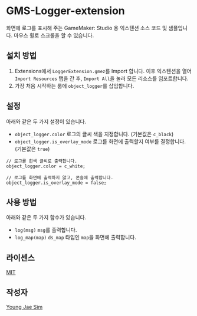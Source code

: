 # GMS-Logger-extension
화면에 로그를 표시해 주는 GameMaker: Studio 용 익스텐션 소스 코드 및 샘플입니다. 마우스 휠로 스크롤을 할 수 있습니다.

## 설치 방법
1. Extensions에서 `LoggerExtension.gmez`를 Import 합니다. 이후 익스텐션을 열어 `Import Resources` 탭을 간 후, `Import All`을 눌러 모든 리소스를 임포트합니다.
2. 가장 처음 시작하는 룸에 `object_logger`를 삽입합니다.

## 설정
아래와 같은 두 가지 설정이 있습니다.
* `object_logger.color` 로그의 글씨 색을 지정합니다. (기본값은 `c_black`)
* `object_logger.is_overlay_mode` 로그를 화면에 출력할지 여부를 결정합니다. (기본값은 `true`)

```gml
// 로그를 흰색 글씨로 출력합니다.
object_logger.color = c_white;

// 로그를 화면에 출력하지 않고, 콘솔에 출력합니다.
object_logger.is_overlay_mode = false;
```

## 사용 방법
아래와 같은 두 가지 함수가 있습니다.
* `log(msg)` `msg`를 출력합니다.
* `log_map(map)` `ds_map` 타입인 `map`을 화면에 출력합니다.

## 라이센스
[MIT](LICENSE)

## 작성자
[Young Jae Sim](https://github.com/Hanul)